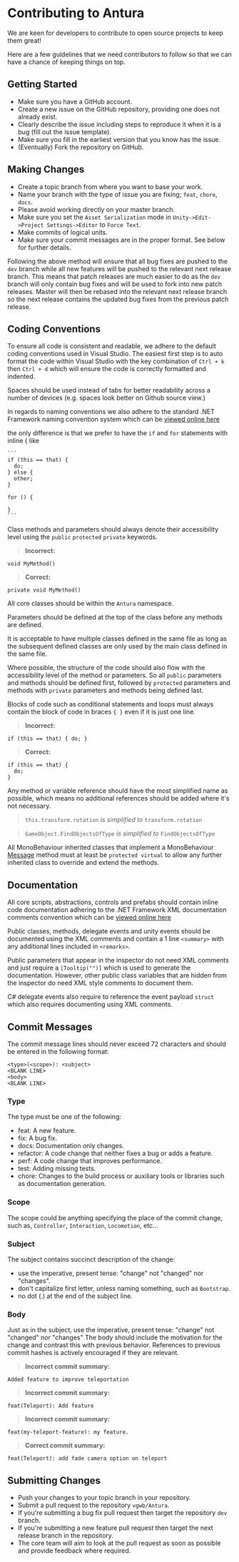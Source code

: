 # Contributing to Antura

We are keen for developers to contribute to open source projects to
keep them great!

Here are a few guidelines that we need contributors to
follow so that we can have a chance of keeping things on top.

## Getting Started
* Make sure you have a GitHub account.
* Create a new issue on the GitHub repository, providing one does not already exist.
* Clearly describe the issue including steps to reproduce it when it is a bug (fill out the issue template).
* Make sure you fill in the earliest version that you know has the issue.
* (Eventually) Fork the repository on GitHub.

## Making Changes

* Create a topic branch from where you want to base your work.
* Name your branch with the type of issue you are fixing; `feat`, `chore`, `docs`.
* Please avoid working directly on your master branch.
* Make sure you set the `Asset Serialization` mode in `Unity->Edit->Project Settings->Editor` to `Force Text`.
* Make commits of logical units.
* Make sure your commit messages are in the proper format. See below for further details.

Following the above method will ensure that all bug fixes are pushed to the `dev` branch while all new features will be pushed to the relevant next release branch. This means that patch releases are much easier to do as the `dev` branch will only contain bug fixes and will be used to fork into new patch releases. Master will then be rebased into the relevant next release branch so the next release  contains the updated bug fixes from the previous patch release.

## Coding Conventions

To ensure all code is consistent and readable, we adhere to the default coding conventions used in Visual Studio. The easiest first step is to auto format the code within Visual Studio with the key combination of `Ctrl + k` then `Ctrl + d` which will ensure the code is correctly formatted and indented.

Spaces should be used instead of tabs for better readability across a number of devices (e.g. spaces look better on Github source view.)

In regards to naming conventions we also adhere to the standard .NET Framework naming convention system which can be [viewed online here](https://docs.microsoft.com/en-us/dotnet/standard/design-guidelines/general-naming-conventions)

the only difference is that we prefer to have the `if` and `for` statements with inline { like

    ```
    if (this == that) {
      do;
    } else {
      other;
    }

    for () {

    }
    ```

Class methods and parameters should always denote their accessibility
level using the `public` `protected` `private` keywords.

  > **Incorrect:**
  ```
  void MyMethod()
  ```

  > **Correct:**
  ```
  private void MyMethod()
  ```

All core classes should be within the `Antura` namespace.

Parameters should be defined at the top of the class before any methods are defined.

It is acceptable to have multiple classes defined in the same file as long as the subsequent defined classes are only used by the main class defined in the same file.

Where possible, the structure of the code should also flow with the accessibility level of the method or parameters. So all `public` parameters and methods should be defined first, followed by `protected` parameters and methods with `private` parameters and methods being defined last.

Blocks of code such as conditional statements and loops must always contain the block of code in braces `{ }` even if it is just one line.

  > **Incorrect:**
  ```
  if (this == that) { do; }
  ```

  > **Correct:**
  ```
  if (this == that) {
    do;
  }
  ```

Any method or variable reference should have the most simplified name as possible, which means no additional references should be added where it's not necessary.

  > `this.transform.rotation` *is simplified to* `transform.rotation`

  > `GameObject.FindObjectsOfType` *is simplified to* `FindObjectsOfType`

All MonoBehaviour inherited classes that implement a MonoBehaviour [Message](https://docs.unity3d.com/ScriptReference/MonoBehaviour.html) method must at least be `protected virtual` to allow any further inherited class to override and extend the methods.

## Documentation

All core scripts, abstractions, controls and prefabs should contain inline code documentation adhering to the .NET Framework XML documentation comments convention which can be [viewed online here](https://msdn.microsoft.com/en-us/library/b2s063f7.aspx)

Public classes, methods, delegate events and unity events should be documented using the XML comments and contain a 1 line `<summary>` with any additional lines included in `<remarks>`.

Public parameters that appear in the inspector do not need XML comments and just require a `[Tooltip("")]` which is used to generate the documentation. However, other public class variables that are hidden from the inspector do need XML style comments to document them.

C# delegate events also require to reference the event payload `struct` which also requires documenting using XML comments.

## Commit Messages

The commit message lines should never exceed 72 characters and should be entered in the following format:

```
<type>(<scope>): <subject>
<BLANK LINE>
<body>
<BLANK LINE>
```

### Type

The type must be one of the following:

* feat: A new feature.
* fix: A bug fix.
* docs: Documentation only changes.
* refactor: A code change that neither fixes a bug or adds a feature.
* perf: A code change that improves performance.
* test: Adding missing tests.
* chore: Changes to the build process or auxiliary tools or libraries such as documentation generation.

### Scope

The scope could be anything specifying the place of the commit change, such as, `Controller`, `Interaction`, `Locomotion`, etc...

### Subject

The subject contains succinct description of the change:

* use the imperative, present tense: "change" not "changed" nor "changes".
* don't capitalize first letter, unless naming something, such as `Bootstrap`.
* no dot (.) at the end of the subject line.

### Body

Just as in the subject, use the imperative, present tense: "change" not "changed" nor "changes" The body should include the motivation for the change and contrast this with previous behavior. References to previous commit hashes is actively encouraged if they are relevant.

  > **Incorrect commit summary:**
  ```
  Added feature to improve teleportation
  ```
  > **Incorrect commit summary:**
  ```
  feat(Teleport): Add feature
  ```
  > **Incorrect commit summary:**
  ```
  feat(my-teleport-feature): my feature.
  ```

  > **Correct commit summary:**
  ```
  feat(Teleport): add fade camera option on teleport
  ```

## Submitting Changes
* Push your changes to your topic branch in your repository.
* Submit a pull request to the repository `vgwb/Antura`.
* If you're submitting a bug fix pull request then target the repository `dev` branch.
* If you're submitting a new feature pull request then target the next release branch in the repository.
* The core team will aim to look at the pull request as soon as possible and provide feedback where required.
